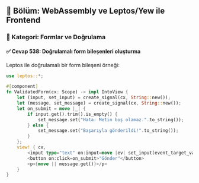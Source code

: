 ## 📘 Bölüm: WebAssembly ve Leptos/Yew ile Frontend
### 🔹 Kategori: Formlar ve Doğrulama
#### ✅ Cevap 538: Doğrulamalı form bileşenleri oluşturma

Leptos ile doğrulamalı bir form bileşeni örneği:

```rust
use leptos::*;

#[component]
fn ValidatedForm(cx: Scope) -> impl IntoView {
    let (input, set_input) = create_signal(cx, String::new());
    let (message, set_message) = create_signal(cx, String::new());
    let on_submit = move |_| {
        if input.get().trim().is_empty() {
            set_message.set("Hata: Metin boş olamaz.".to_string());
        } else {
            set_message.set("Başarıyla gönderildi!".to_string());
        }
    };
    view! { cx,
        <input type="text" on:input=move |ev| set_input(event_target_value(&ev)) />
        <button on:click=on_submit>"Gönder"</button>
        <p>{move || message.get()}</p>
    }
}
```
